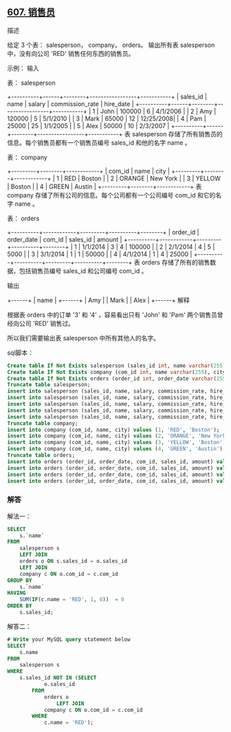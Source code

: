 ## [607. 销售员](https://leetcode-cn.com/problems/sales-person/)

描述

给定 3 个表： salesperson， company， orders。
输出所有表 salesperson 中，没有向公司 'RED' 销售任何东西的销售员。

示例：
输入

表： salesperson

+----------+------+--------+-----------------+-----------+
| sales_id | name | salary | commission_rate | hire_date |
+----------+------+--------+-----------------+-----------+
|   1      | John | 100000 |     6           | 4/1/2006  |
|   2      | Amy  | 120000 |     5           | 5/1/2010  |
|   3      | Mark | 65000  |     12          | 12/25/2008|
|   4      | Pam  | 25000  |     25          | 1/1/2005  |
|   5      | Alex | 50000  |     10          | 2/3/2007  |
+----------+------+--------+-----------------+-----------+
表 salesperson 存储了所有销售员的信息。每个销售员都有一个销售员编号 sales_id 和他的名字 name 。

表： company

+---------+--------+------------+
| com_id  |  name  |    city    |
+---------+--------+------------+
|   1     |  RED   |   Boston   |
|   2     | ORANGE |   New York |
|   3     | YELLOW |   Boston   |
|   4     | GREEN  |   Austin   |
+---------+--------+------------+
表 company 存储了所有公司的信息。每个公司都有一个公司编号 com_id 和它的名字 name 。

表： orders

+----------+------------+---------+----------+--------+
| order_id | order_date | com_id  | sales_id | amount |
+----------+------------+---------+----------+--------+
| 1        |   1/1/2014 |    3    |    4     | 100000 |
| 2        |   2/1/2014 |    4    |    5     | 5000   |
| 3        |   3/1/2014 |    1    |    1     | 50000  |
| 4        |   4/1/2014 |    1    |    4     | 25000  |
+----------+----------+---------+----------+--------+
表 orders 存储了所有的销售数据，包括销售员编号 sales_id 和公司编号 com_id 。

输出

+------+
| name | 
+------+
| Amy  | 
| Mark | 
| Alex |
+------+
解释

根据表 orders 中的订单 '3' 和 '4' ，容易看出只有 'John' 和 'Pam' 两个销售员曾经向公司 'RED' 销售过。

所以我们需要输出表 salesperson 中所有其他人的名字。

sql脚本：

```sql
Create table If Not Exists salesperson (sales_id int, name varchar(255), salary int,commission_rate int, hire_date varchar(255));
Create table If Not Exists company (com_id int, name varchar(255), city varchar(255));
Create table If Not Exists orders (order_id int, order_date varchar(255), com_id int, sales_id int, amount int);
Truncate table salesperson;
insert into salesperson (sales_id, name, salary, commission_rate, hire_date) values (1, 'John', 100000, 6, '4/1/2006');
insert into salesperson (sales_id, name, salary, commission_rate, hire_date) values (2, 'Amy', 12000, 5, '5/1/2010');
insert into salesperson (sales_id, name, salary, commission_rate, hire_date) values (3, 'Mark', 65000, 12, '12/25/2008');
insert into salesperson (sales_id, name, salary, commission_rate, hire_date) values (4, 'Pam', 25000, 25, '1/1/2005');
insert into salesperson (sales_id, name, salary, commission_rate, hire_date) values (5, 'Alex', 5000, 10, '2/3/2007');
Truncate table company;
insert into company (com_id, name, city) values (1, 'RED', 'Boston');
insert into company (com_id, name, city) values (2, 'ORANGE', 'New York');
insert into company (com_id, name, city) values (3, 'YELLOW', 'Boston');
insert into company (com_id, name, city) values (4, 'GREEN', 'Austin');
Truncate table orders;
insert into orders (order_id, order_date, com_id, sales_id, amount) values (1, '1/1/2014', 3, 4, 10000);
insert into orders (order_id, order_date, com_id, sales_id, amount) values (2, '2/1/2014', 4, 5, 5000);
insert into orders (order_id, order_date, com_id, sales_id, amount) values (3, '3/1/2014', 1, 1, 50000);
insert into orders (order_id, order_date, com_id, sales_id, amount) values (4, '4/1/2014', 1, 4, 25000);
```

### 解答

解法一：

```sql
SELECT
    s.`name`
FROM
    salesperson s
    LEFT JOIN
    orders o ON s.sales_id = o.sales_id
    LEFT JOIN
    company c ON o.com_id = c.com_id
GROUP BY
    s.`name`
HAVING
    SUM(IF(c.name = 'RED', 1, 0))  = 0
ORDER BY
    s.sales_id;
```

解答二：

```sql
# Write your MySQL query statement below
SELECT
    s.name
FROM
    salesperson s
WHERE
    s.sales_id NOT IN (SELECT
            o.sales_id
        FROM
            orders o
                LEFT JOIN
            company c ON o.com_id = c.com_id
        WHERE
            c.name = 'RED');
```

